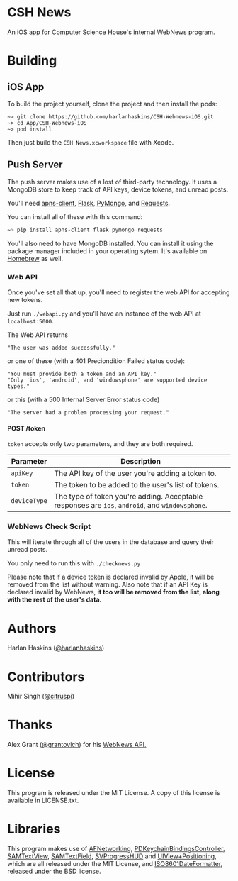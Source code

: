# CSH News

An iOS app for Computer Science House's internal WebNews program.

# Building

## iOS App

To build the project yourself, clone the project and then install the pods:

    ~> git clone https://github.com/harlanhaskins/CSH-Webnews-iOS.git
    ~> cd App/CSH-Webnews-iOS
    ~> pod install

Then just build the `CSH News.xcworkspace` file with Xcode.

## Push Server

The push server makes use of a lost of third-party technology. It uses a MongoDB store to keep track of API keys,
device tokens, and unread posts.

You'll need [apns-client](https://pypi.python.org/pypi/apns-client/0.1.8), [Flask](http://flask.pocoo.org),
[PyMongo](http://api.mongodb.org/python/current/), and [Requests](http://docs.python-requests.org/en/latest/).

You can install all of these with this command:

```bash
~> pip install apns-client flask pymongo requests
```

You'll also need to have MongoDB installed. You can install it using the package manager included in your operating
sytem. It's available on [Homebrew](http://brew.sh) as well.


### Web API
Once you've set all that up, you'll need to register the web API for accepting new tokens.

Just run `./webapi.py` and you'll have an instance of the web API at `localhost:5000`.

The Web API returns 

    "The user was added successfully."

or one of these (with a 401 Preciondition Failed status code):

    "You must provide both a token and an API key."
    "Only 'ios', 'android', and 'windowsphone' are supported device types."
    
or this (with a 500 Internal Server Error status code)

    "The server had a problem processing your request."


#### POST /token

`token` accepts only two parameters, and they are both required.

| Parameter      |                   Description                                                                 |
|----------------|-----------------------------------------------------------------------------------------------|
| `apiKey`       |The API key of the user you're adding a token to.                                              |
| `token`        |The token to be added to the user's list of tokens.                                            |
| `deviceType`   |The type of token you're adding. Acceptable responses are `ios`, `android`, and `windowsphone`.|

### WebNews Check Script

This will iterate through all of the users in the database and query their unread posts.

You only need to run this with `./checknews.py`

Please note that if a device token is declared invalid by Apple, it will be removed from the list without warning.
Also note that if an API Key is declared invalid by WebNews, **it too will be removed from the list, along with the
rest of the user's data.**

# Authors

Harlan Haskins ([@harlanhaskins](http://github.com/harlanhaskins))

# Contributors

Mihir Singh ([@citruspi](http://github.com/citruspi))

# Thanks

Alex Grant ([@grantovich](http://github.com/grantovich)) for his
[WebNews API.](https://github.com/grantovich/CSH-WebNews/wiki/API)

# License

This program is released under the MIT License. A copy of this license is available in LICENSE.txt.

# Libraries

This program makes use of [AFNetworking](https://github.com/AFNetworking/AFNetworking),
[PDKeychainBindingsController](https://github.com/carlbrown/PDKeychainBindingsController),
[SAMTextView](https://github.com/soffes/SAMTextView),
[SAMTextField](https://github.com/soffes/SAMTextField),
[SVProgressHUD](https://github.com/samvermette/SVProgressHUD)
and [UIView+Positioning](https://github.com/freak4pc/UIView-Positioning), which are all released under the MIT License,
and [ISO8601DateFormatter](https://github.com/boredzo/iso-8601-date-formatter), released under the BSD license.
